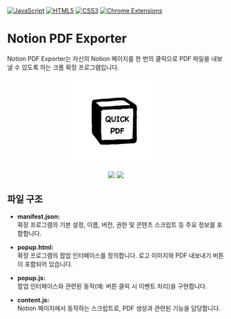 [![JavaScript](https://img.shields.io/badge/JavaScript-ES6%2B-F7DF1E?logo=javascript&style=flat-square)](https://developer.mozilla.org/en-US/docs/Web/JavaScript)
[![HTML5](https://img.shields.io/badge/HTML5-E34F26.svg?logo=html5&logoColor=white&style=flat-square)](https://developer.mozilla.org/en-US/docs/Web/HTML)
[![CSS3](https://img.shields.io/badge/CSS3-1572B6.svg?logo=css3&logoColor=white&style=flat-square)](https://developer.mozilla.org/en-US/docs/Web/CSS)
[![Chrome Extensions](https://img.shields.io/badge/Chrome%20Extensions-Manifest%20V3-brightgreen?logo=googlechrome&logoColor=white&style=flat-square)](https://developer.chrome.com/docs/extensions/)

# Notion PDF Exporter
Notion PDF Exporter는 자신의 Notion 페이지를 한 번의 클릭으로 PDF 파일을 내보낼 수 있도록 하는 크롬 확장 프로그램입니다.

<p align='center'>
    <img src="image/logo.jpeg" alt="Logo" width="200">
</p>
<p align='center'>
    <img src="https://img.shields.io/github/package-json/v/LABYRINTH3/Notion_QuickPDF?style=for-the-badge"/>
    <img src="https://img.shields.io/github/license/LABYRINTH3/Notion_QuickPDF?style=for-the-badge"/>
</p>


## 파일 구조

- **manifest.json:**  
  확장 프로그램의 기본 설정, 이름, 버전, 권한 및 콘텐츠 스크립트 등 주요 정보를 포함합니다.  

- **popup.html:**  
  확장 프로그램의 팝업 인터페이스를 정의합니다. 로고 이미지와 PDF 내보내기 버튼이 포함되어 있습니다.  

- **popup.js:**  
  팝업 인터페이스와 관련된 동작(예: 버튼 클릭 시 이벤트 처리)을 구현합니다.

- **content.js:**  
  Notion 페이지에서 동작하는 스크립트로, PDF 생성과 관련된 기능을 담당합니다.
